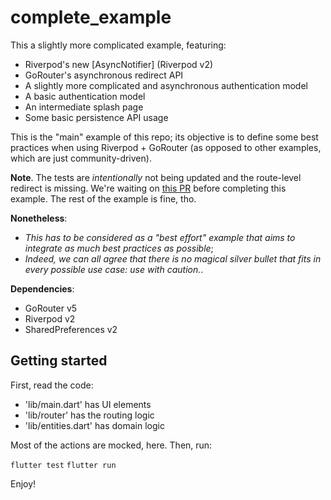 # complete_example

This a slightly more complicated example, featuring:
- Riverpod's new [AsyncNotifier] (Riverpod v2)
- GoRouter's asynchronous redirect API
- A slightly more complicated and asynchronous authentication model
- A basic authentication model
- An intermediate splash page
- Some basic persistence API usage

This is the "main" example of this repo; its objective is to define some best practices when using Riverpod + GoRouter (as opposed to other examples, which are just community-driven).

**Note**. The tests are _intentionally_ not being updated and the route-level redirect is missing. We're waiting on [this PR](https://github.com/flutter/packages/pull/2848) before completing this example. The rest of the example is fine, tho.

**Nonetheless**:
  - _This has to be considered as a "best effort" example that aims to integrate as much best practices as possible_;
  - _Indeed, we can all agree that there is no magical silver bullet that fits in every possible use case: use with caution._.

**Dependencies**:
  - GoRouter v5
  - Riverpod v2
  - SharedPreferences v2

## Getting started

First, read the code:
  - 'lib/main.dart' has UI elements
  - 'lib/router' has the routing logic
  - 'lib/entities.dart' has domain logic

Most of the actions are mocked, here.
Then, run:

`flutter test`
`flutter run`

Enjoy!
